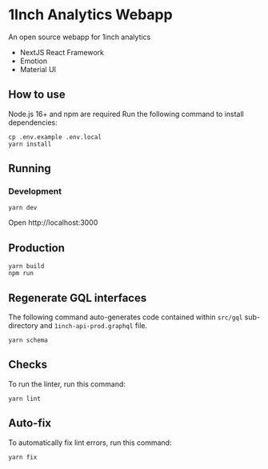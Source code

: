# 1Inch Analytics Webapp
An open source webapp for 1inch analytics

- NextJS React Framework
- Emotion
- Material UI

## How to use

Node.js 16+ and npm are required
Run the following command to install dependencies:

```shell
cp .env.example .env.local
yarn install
```

## Running
### Development

```shell
yarn dev
```

Open http://localhost:3000

## Production
```shell
yarn build
npm run
```

## Regenerate GQL interfaces
The following command auto-generates code contained within `src/gql` sub-directory and `1inch-api-prod.graphql` file.

```shell
yarn schema
```

## Checks
To run the linter, run this command:

```shell
yarn lint
```

## Auto-fix
To automatically fix lint errors, run this command:

```shell
yarn fix
```
